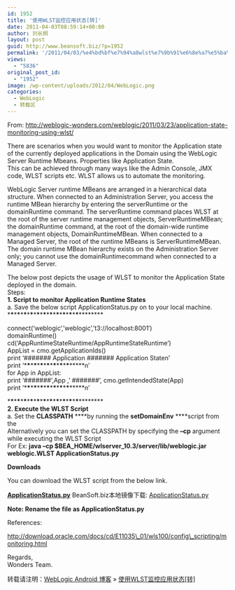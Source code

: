 ```yaml
---
id: 1952
title: '使用WLST监控应用状态[转]'
date: 2011-04-03T08:59:14+00:00
author: 刘长炯
layout: post
guid: http://www.beansoft.biz/?p=1952
permalink: '/2011/04/03/%e4%bd%bf%e7%94%a8wlst%e7%9b%91%e6%8e%a7%e5%ba%94%e7%94%a8%e7%8a%b6%e6%80%81%e8%bd%ac/'
views:
  - "5836"
original_post_id:
  - "1952"
image: /wp-content/uploads/2012/04/WebLogic.png
categories:
  - WebLogic
  - 转载区
---
```

From: <http://weblogic-wonders.com/weblogic/2011/03/23/application-state-monitoring-using-wlst/>

There are scenarios when you would want to monitor the Application state of the currently deployed applications in the Domain using the WebLogic Server Runtime Mbeans. Properties like Application State.   
This can be achieved through many ways like the Admin Console, JMX code, WLST scripts etc. WLST allows us to automate the monitoring.

WebLogic Server runtime MBeans are arranged in a hierarchical data structure. When connected to an Administration Server, you access the runtime MBean hierarchy by entering the serverRuntime or the domainRuntime command. The serverRuntime command places WLST at the root of the server runtime management objects, ServerRuntimeMBean; the domainRuntime command, at the root of the domain-wide runtime management objects, DomainRuntimeMBean. When connected to a Managed Server, the root of the runtime MBeans is ServerRuntimeMBean. The domain runtime MBean hierarchy exists on the Administration Server only; you cannot use the domainRuntimecommand when connected to a Managed Server.

The below post depicts the usage of WLST to monitor the Application State deployed in the domain.   
Steps:   
**1. Script to monitor Application Runtime States**   
a. Save the below script ApplicationStatus.py on to your local machine.   
\***\***\***\***\***\***\***\***\***\***\***\***\***\***\***\***\***\***\***\***\***\***\***\*****

connect(&#8216;weblogic&#8217;,&#8217;weblogic&#8217;,&#8217;t3://localhost:8001&#8242;)   
domainRuntime()   
cd(&#8216;AppRuntimeStateRuntime/AppRuntimeStateRuntime&#8217;)   
AppList = cmo.getApplicationIds()   
print &#8216;####### Application ####### Application Staten&#8217;   
print &#8216;\***\***\***\***\***\***\***\***\***\***\***\***\***\***\*****n&#8217;   
for App in AppList:   
print &#8216;#######&#8217;,App ,&#8217; #######&#8217;, cmo.getIntendedState(App)   
print &#8216;\***\***\***\***\***\***\***\***\***\***\***\***\***\***\*****n&#8217;

\***\***\***\***\***\***\***\***\***\***\***\***\***\***\***\***\***\***\***\***\***\***\***\*****   
**2. Execute the WLST Script**   
a. Set the **CLASSPATH** ****by running the **setDomainEnv** ****script from the   
Alternatively you can set the CLASSPATH by specifying the **–cp** argument while executing the WLST Script   
For Ex: **java –cp $BEA\_HOME/wlserver\_10.3/server/lib/weblogic.jar weblogic.WLST ApplicationStatus.py**

**Downloads**

You can download the WLST script from the below link.

[**ApplicationStatus.py**](http://weblogic-wonders.com/weblogic/wp-content/uploads/2011/03/ApplicationStatus.txt) BeanSoft.biz本地镜像下载: [ApplicationStatus.py](http://www.beansoft.biz/wp-content/uploads/2011/04/ApplicationStatus.py)

**Note: Rename the file as ApplicationStatus.py**

References:

http://download.oracle.com/docs/cd/E11035\_01/wls100/config\_scripting/monitoring.html

Regards,   
Wonders Team. 

转载请注明：[WebLogic Android 博客](http://www.beansoft.biz) &raquo; [使用WLST监控应用状态[转]](http://www.beansoft.biz/2011/04/03/%e4%bd%bf%e7%94%a8wlst%e7%9b%91%e6%8e%a7%e5%ba%94%e7%94%a8%e7%8a%b6%e6%80%81%e8%bd%ac/)